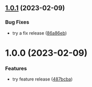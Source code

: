 ## [1.0.1](https://github.com/ludovicm67/php-playground-semantic-release/compare/v1.0.0...v1.0.1) (2023-02-09)


### Bug Fixes

* try a fix release ([86a86eb](https://github.com/ludovicm67/php-playground-semantic-release/commit/86a86eb40b67986a45f29d4e7d1004f88f5631df))

# 1.0.0 (2023-02-09)


### Features

* try feature release ([487bcba](https://github.com/ludovicm67/php-playground-semantic-release/commit/487bcba20ac0aba60cbdb76bc7c275db6fb844fc))
